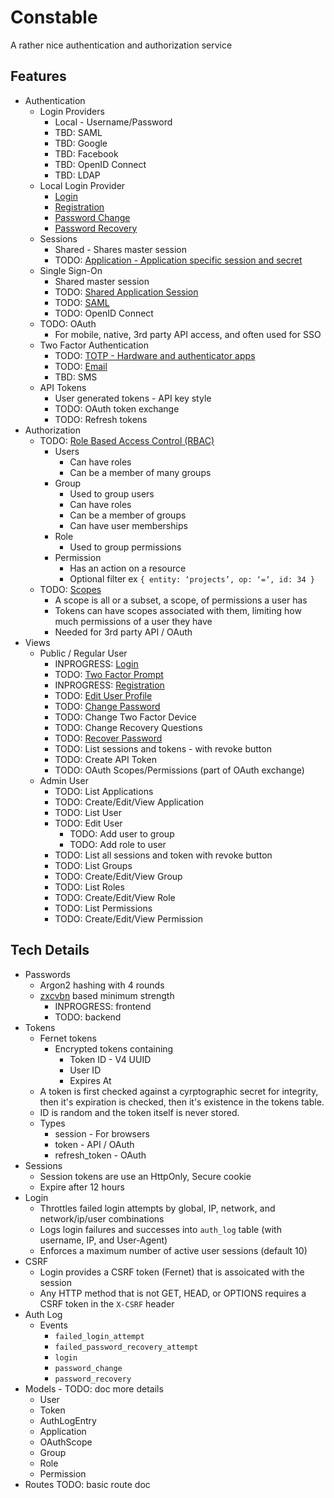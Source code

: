 # Constable

A rather nice authentication and authorization service

## Features

- Authentication
	- Login Providers
		- Local - Username/Password
		- TBD: SAML
		- TBD: Google
		- TBD: Facebook
		- TBD: OpenID Connect
		- TBD: LDAP
	- Local Login Provider
		- [Login](https://github.com/CityOfPhiladelphia/constable/issues/7)
		- [Registration](https://github.com/CityOfPhiladelphia/constable/issues/8)
		- [Password Change](https://github.com/CityOfPhiladelphia/constable/issues/9)
		- [Password Recovery](https://github.com/CityOfPhiladelphia/constable/issues/10)
	- Sessions
		- Shared - Shares master session
		- TODO: [Application - Application specific session and secret](https://github.com/CityOfPhiladelphia/constable/issues/1)
	- Single Sign-On
		- Shared master session
		- TODO: [Shared Application Session](https://github.com/CityOfPhiladelphia/constable/issues/1)
		- TODO: [SAML](https://github.com/CityOfPhiladelphia/constable/issues/2)
		- TODO: OpenID Connect
	- TODO: OAuth
		- For mobile, native, 3rd party API access, and often used for SSO
	- Two Factor Authentication
		- TODO: [TOTP - Hardware and authenticator apps](https://github.com/CityOfPhiladelphia/constable/issues/3)
		- TODO: [Email](https://github.com/CityOfPhiladelphia/constable/issues/4)
		- TBD: SMS
	- API Tokens
		- User generated tokens - API key style
		- TODO: OAuth token exchange
		- TODO: Refresh tokens
- Authorization
	- TODO: [Role Based Access Control (RBAC)](https://github.com/CityOfPhiladelphia/constable/issues/5)
		- Users
			- Can have roles
			- Can be a member of many groups
		- Group
			- Used to group users
			- Can have roles
			- Can be a member of groups
			- Can have user memberships
		- Role
			-  Used to group permissions
		- Permission
			- Has an action on a resource
			- Optional filter ex `{ entity: ‘projects’, op: ‘=‘, id: 34 }`
	- TODO: [Scopes](https://github.com/CityOfPhiladelphia/constable/issues/6)
		- A scope is all or a subset, a scope, of permissions a user has
		- Tokens can have scopes associated with them, limiting how much permissions of a user they have
		- Needed for 3rd party API / OAuth
- Views
	- Public / Regular User
		- INPROGRESS: [Login](https://github.com/CityOfPhiladelphia/constable/issues/7)
		- TODO: [Two Factor Prompt](https://github.com/CityOfPhiladelphia/constable/issues/3)
		- INPROGRESS: [Registration](https://github.com/CityOfPhiladelphia/constable/issues/8)
		- TODO: [Edit User Profile](https://github.com/CityOfPhiladelphia/constable/issues/11)
		- TODO: [Change Password](https://github.com/CityOfPhiladelphia/constable/issues/9)
		- TODO: Change Two Factor Device
		- TODO: Change Recovery Questions
		- TODO: [Recover Password](https://github.com/CityOfPhiladelphia/constable/issues/10)
		- TODO: List sessions and tokens - with revoke button
		- TODO: Create API Token
		- TODO: OAuth Scopes/Permissions (part of OAuth exchange)
	- Admin User
		- TODO: List Applications
		- TODO: Create/Edit/View Application
		- TODO: List User
		- TODO: Edit User
			- TODO: Add user to group
			- TODO: Add role to user
		- TODO: List all sessions and token with revoke button
		- TODO: List Groups
		- TODO: Create/Edit/View Group
		- TODO: List Roles
		- TODO: Create/Edit/View Role
		- TODO: List Permissions
		- TODO: Create/Edit/View Permission

## Tech Details

- Passwords
	- Argon2 hashing with 4 rounds
	- [zxcvbn](https://github.com/dropbox/zxcvbn) based minimum strength
		- INPROGRESS: frontend
		- TODO: backend
- Tokens
	- Fernet tokens
		- Encrypted tokens containing
			- Token ID - V4 UUID
			- User ID
			- Expires At
	- A token is first checked against a cyrptographic secret for integrity, then it's expiration is checked, then it's existence in the tokens table.
	- ID is random and the token itself is never stored.
	- Types
		- session - For browsers
		- token - API / OAuth
		- refresh_token - OAuth
- Sessions
	- Session tokens are use an HttpOnly, Secure cookie
	- Expire after 12 hours
- Login
	- Throttles failed login attempts by global, IP, network, and network/ip/user combinations
	- Logs login failures and successes into `auth_log` table (with username, IP, and User-Agent)
	- Enforces a maximum number of active user sessions (default 10)
- CSRF
	- Login provides a CSRF token (Fernet) that is assoicated with the session
	- Any HTTP method that is not GET, HEAD, or OPTIONS requires a CSRF token in the `X-CSRF` header
- Auth Log
	- Events
		- `failed_login_attempt`
       - `failed_password_recovery_attempt`
       - `login`
       - `password_change`
       - `password_recovery`
- Models - TODO: doc more details
	- User
	- Token
	- AuthLogEntry
	- Application
	- OAuthScope
	- Group
	- Role
	- Permission
- Routes
	TODO: basic route doc